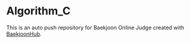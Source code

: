 # Algorithm_C
This is an auto push repository for Baekjoon Online Judge created with [BaekjoonHub](https://github.com/BaekjoonHub/BaekjoonHub).
